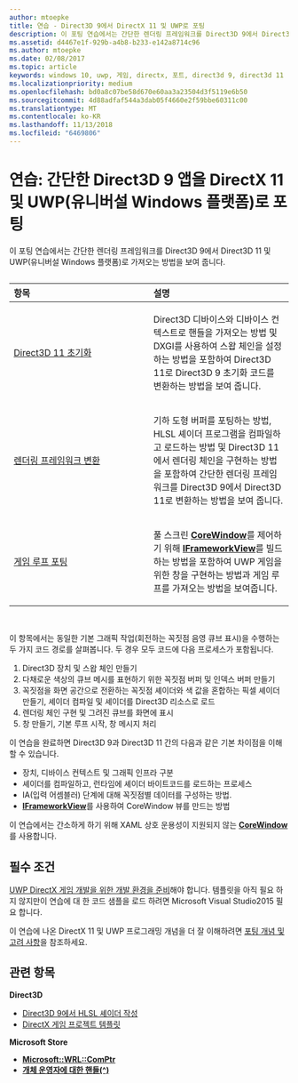 ```yaml
---
author: mtoepke
title: 연습 - Direct3D 9에서 DirectX 11 및 UWP로 포팅
description: 이 포팅 연습에서는 간단한 렌더링 프레임워크를 Direct3D 9에서 Direct3D 11 및 UWP(유니버설 Windows 플랫폼)로 가져오는 방법을 보여 줍니다.
ms.assetid: d4467e1f-929b-a4b8-b233-e142a8714c96
ms.author: mtoepke
ms.date: 02/08/2017
ms.topic: article
keywords: windows 10, uwp, 게임, directx, 포트, direct3d 9, direct3d 11
ms.localizationpriority: medium
ms.openlocfilehash: bd0a8c07be58d670e60aa3a23504d3f5119e6b50
ms.sourcegitcommit: 4d88adfaf544a3dab05f4660e2f59bbe60311c00
ms.translationtype: MT
ms.contentlocale: ko-KR
ms.lasthandoff: 11/13/2018
ms.locfileid: "6469806"
---
```

# <a name="walkthrough-port-a-simple-direct3d-9-app-to-directx-11-and-universal-windows-platform-uwp"></a>연습: 간단한 Direct3D 9 앱을 DirectX 11 및 UWP(유니버설 Windows 플랫폼)로 포팅



이 포팅 연습에서는 간단한 렌더링 프레임워크를 Direct3D 9에서 Direct3D 11 및 UWP(유니버설 Windows 플랫폼)로 가져오는 방법을 보여 줍니다.
## 
<table>
<colgroup>
<col width="50%" />
<col width="50%" />
</colgroup>
<thead>
<tr class="header">
<th align="left">항목</th>
<th align="left">설명</th>
</tr>
</thead>
<tbody>
<tr class="odd">
<td align="left"><p><a href="simple-port-from-direct3d-9-to-11-1-part-1--initializing-direct3d.md">Direct3D 11 초기화</a></p></td>
<td align="left"><p>Direct3D 디바이스와 디바이스 컨텍스트로 핸들을 가져오는 방법 및 DXGI를 사용하여 스왑 체인을 설정하는 방법을 포함하여 Direct3D 11로 Direct3D 9 초기화 코드를 변환하는 방법을 보여 줍니다.</p></td>
</tr>
<tr class="even">
<td align="left"><p><a href="simple-port-from-direct3d-9-to-11-1-part-2--rendering.md">렌더링 프레임워크 변환</a></p></td>
<td align="left"><p>기하 도형 버퍼를 포팅하는 방법, HLSL 셰이더 프로그램을 컴파일하고 로드하는 방법 및 Direct3D 11에서 렌더링 체인을 구현하는 방법을 포함하여 간단한 렌더링 프레임 워크를 Direct3D 9에서 Direct3D 11로 변환하는 방법을 보여 줍니다.</p></td>
</tr>
<tr class="odd">
<td align="left"><p><a href="simple-port-from-direct3d-9-to-11-1-part-3--viewport-and-game-loop.md">게임 루프 포팅</a></p></td>
<td align="left"><p>풀 스크린 <a href="https://msdn.microsoft.com/library/windows/apps/br208225"><strong>CoreWindow</strong></a>를 제어하기 위해 <a href="https://msdn.microsoft.com/library/windows/apps/hh700478"><strong>IFrameworkView</strong></a>를 빌드하는 방법을 포함하여 UWP 게임을 위한 창을 구현하는 방법과 게임 루프를 가져오는 방법을 보여줍니다.</p></td>
</tr>
</tbody>
</table>

 

이 항목에서는 동일한 기본 그래픽 작업(회전하는 꼭짓점 음영 큐브 표시)을 수행하는 두 가지 코드 경로를 살펴봅니다. 두 경우 모두 코드에 다음 프로세스가 포함됩니다.

1.  Direct3D 장치 및 스왑 체인 만들기
2.  다채로운 색상의 큐브 메시를 표현하기 위한 꼭짓점 버퍼 및 인덱스 버퍼 만들기
3.  꼭짓점을 화면 공간으로 전환하는 꼭짓점 셰이더와 색 값을 혼합하는 픽셀 셰이더 만들기, 셰이더 컴파일 및 셰이더를 Direct3D 리소스로 로드
4.  렌더링 체인 구현 및 그려진 큐브를 화면에 표시
5.  창 만들기, 기본 루프 시작, 창 메시지 처리

이 연습을 완료하면 Direct3D 9과 Direct3D 11 간의 다음과 같은 기본 차이점을 이해할 수 있습니다.

-   장치, 디바이스 컨텍스트 및 그래픽 인프라 구분
-   셰이더를 컴파일하고, 런타임에 셰이더 바이트코드를 로드하는 프로세스
-   IA(입력 어셈블러) 단계에 대해 꼭짓점별 데이터를 구성하는 방법.
-   [**IFrameworkView**](https://msdn.microsoft.com/library/windows/apps/hh700478)를 사용하여 CoreWindow 뷰를 만드는 방법

이 연습에서는 간소하게 하기 위해 XAML 상호 운용성이 지원되지 않는 [**CoreWindow**](https://msdn.microsoft.com/library/windows/apps/br208225)를 사용합니다.

## <a name="prerequisites"></a>필수 조건


[UWP DirectX 게임 개발을 위한 개발 환경을 준비](prepare-your-dev-environment-for-windows-store-directx-game-development.md)해야 합니다. 템플릿을 아직 필요 하지 않지만이 연습에 대 한 코드 샘플을 로드 하려면 Microsoft Visual Studio2015 필요 합니다.

이 연습에 나온 DirectX 11 및 UWP 프로그래밍 개념을 더 잘 이해하려면 [포팅 개념 및 고려 사항](porting-considerations.md)을 참조하세요.

## <a name="related-topics"></a>관련 항목

**Direct3D**

* [Direct3D 9에서 HLSL 셰이더 작성](https://msdn.microsoft.com/library/windows/desktop/bb944006)
* [DirectX 게임 프로젝트 템플릿](user-interface.md)

**Microsoft Store**

* [**Microsoft::WRL::ComPtr**](https://msdn.microsoft.com/library/windows/apps/br244983.aspx)
* [**개체 운영자에 대한 핸들(^)**](https://msdn.microsoft.com/library/windows/apps/yk97tc08.aspx)

